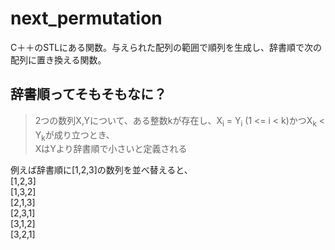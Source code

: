 # next_permutation

C＋＋のSTLにある関数。与えられた配列の範囲で順列を生成し、辞書順で次の配列に置き換える関数。

## 辞書順ってそもそもなに？

> 2つの数列X,Yについて、ある整数kが存在し、X<sub>i</sub> = Y<sub>i</sub> (1 <= i < k)かつX<sub>k</sub> < Y<sub>k</sub>が成り立つとき、  
XはYより辞書順で小さいと定義される

例えば辞書順に[1,2,3]の数列を並べ替えると、  
[1,2,3]  
[1,3,2]  
[2,1,3]  
[2,3,1]  
[3,1,2]  
[3,2,1]

